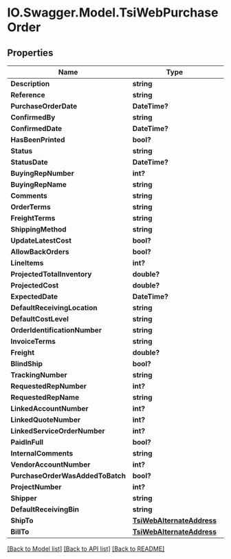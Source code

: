 # IO.Swagger.Model.TsiWebPurchaseOrder
## Properties

Name | Type | Description | Notes
------------ | ------------- | ------------- | -------------
**Description** | **string** |  | [optional] 
**Reference** | **string** |  | [optional] 
**PurchaseOrderDate** | **DateTime?** |  | [optional] 
**ConfirmedBy** | **string** |  | [optional] 
**ConfirmedDate** | **DateTime?** |  | [optional] 
**HasBeenPrinted** | **bool?** |  | [optional] 
**Status** | **string** |  | [optional] 
**StatusDate** | **DateTime?** |  | [optional] 
**BuyingRepNumber** | **int?** |  | [optional] 
**BuyingRepName** | **string** |  | [optional] 
**Comments** | **string** |  | [optional] 
**OrderTerms** | **string** |  | [optional] 
**FreightTerms** | **string** |  | [optional] 
**ShippingMethod** | **string** |  | [optional] 
**UpdateLatestCost** | **bool?** |  | [optional] 
**AllowBackOrders** | **bool?** |  | [optional] 
**LineItems** | **int?** |  | [optional] 
**ProjectedTotalInventory** | **double?** |  | [optional] 
**ProjectedCost** | **double?** |  | [optional] 
**ExpectedDate** | **DateTime?** |  | [optional] 
**DefaultReceivingLocation** | **string** |  | [optional] 
**DefaultCostLevel** | **string** |  | [optional] 
**OrderIdentificationNumber** | **string** |  | [optional] 
**InvoiceTerms** | **string** |  | [optional] 
**Freight** | **double?** |  | [optional] 
**BlindShip** | **bool?** |  | [optional] 
**TrackingNumber** | **string** |  | [optional] 
**RequestedRepNumber** | **int?** |  | [optional] 
**RequestedRepName** | **string** |  | [optional] 
**LinkedAccountNumber** | **int?** |  | [optional] 
**LinkedQuoteNumber** | **int?** |  | [optional] 
**LinkedServiceOrderNumber** | **int?** |  | [optional] 
**PaidInFull** | **bool?** |  | [optional] 
**InternalComments** | **string** |  | [optional] 
**VendorAccountNumber** | **int?** |  | [optional] 
**PurchaseOrderWasAddedToBatch** | **bool?** |  | [optional] 
**ProjectNumber** | **int?** |  | [optional] 
**Shipper** | **string** |  | [optional] 
**DefaultReceivingBin** | **string** |  | [optional] 
**ShipTo** | [**TsiWebAlternateAddress**](TsiWebAlternateAddress.md) |  | [optional] 
**BillTo** | [**TsiWebAlternateAddress**](TsiWebAlternateAddress.md) |  | [optional] 

[[Back to Model list]](../README.md#documentation-for-models) [[Back to API list]](../README.md#documentation-for-api-endpoints) [[Back to README]](../README.md)

